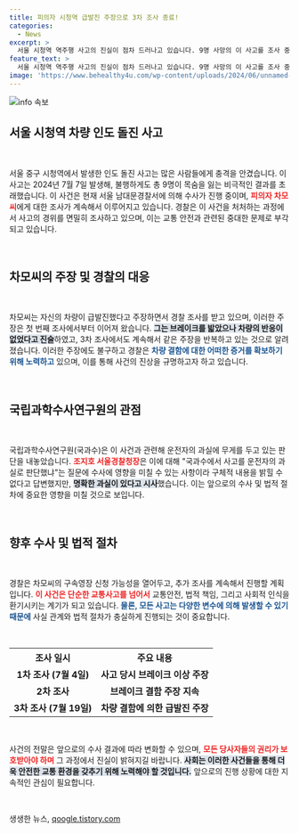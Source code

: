 ```yaml
---
title: 피의자 시청역 급발진 주장으로 3차 조사 종료!
categories:
  - News
excerpt: >
  서울 시청역 역주행 사고의 진실이 점차 드러나고 있습니다. 9명 사망의 이 사고를 조사 중인 경찰은 운전자의 주장에 의문을 표하며, 추가 조사를 통해 사건의 심각성을 파헤치고 있습니다. 과연 누가 진짜 책임자인 걸까요?
feature_text: >
  서울 시청역 역주행 사고의 진실이 점차 드러나고 있습니다. 9명 사망의 이 사고를 조사 중인 경찰은 운전자의 주장에 의문을 표하며, 추가 조사를 통해 사건의 심각성을 파헤치고 있습니다. 과연 누가 진짜 책임자인 걸까요?
image: 'https://www.behealthy4u.com/wp-content/uploads/2024/06/unnamed-file.png'
---
```


<p><img src="https://www.behealthy4u.com/wp-content/uploads/2024/06/unnamed-file.png" alt="info 속보" /></p>

<h2 data-ke-size="size26">서울 시청역 차량 인도 돌진 사고</h2>

<p data-ke-size="size16">&nbsp;</p>

<p data-ke-size="size16">서울 중구 시청역에서 발생한 인도 돌진 사고는 많은 사람들에게 충격을 안겼습니다. 이 사고는 2024년 7월 7일 발생해, 불행하게도 총 9명이 목숨을 잃는 비극적인 결과를 초래했습니다. 이 사건은 현재 서울 남대문경찰서에 의해 수사가 진행 중이며, <b><span style="color: #ee2323;">피의자 차모씨</span></b>에게 대한 조사가 계속해서 이루어지고 있습니다. 경찰은 이 사건을 처처하는 과정에서 사고의 경위를 면밀히 조사하고 있으며, 이는 교통 안전과 관련된 중대한 문제로 부각되고 있습니다. </p>

<p data-ke-size="size16">&nbsp;</p>

<h2 data-ke-size="size26">차모씨의 주장 및 경찰의 대응</h2>

<p data-ke-size="size16">&nbsp;</p>

<p data-ke-size="size16">차모씨는 자신의 차량이 급발진했다고 주장하면서 경찰 조사를 받고 있으며, 이러한 주장은 첫 번째 조사에서부터 이어져 왔습니다. <b><span style="background-color: #21538527;">그는 브레이크를 밟았으나 차량의 반응이 없었다고 진술</span></b>하였고, 3차 조사에서도 계속해서 같은 주장을 반복하고 있는 것으로 알려졌습니다. 이러한 주장에도 불구하고 경찰은 <b><span style="color: #1a5490;">차량 결함에 대한 어떠한 증거를 확보하기 위해 노력하고</span></b> 있으며, 이를 통해 사건의 진상을 규명하고자 하고 있습니다. </p>

<p data-ke-size="size16">&nbsp;</p>

<h2 data-ke-size="size26">국립과학수사연구원의 관점</h2>

<p data-ke-size="size16">&nbsp;</p>

<p data-ke-size="size16">국립과학수사연구원(국과수)은 이 사건과 관련해 운전자의 과실에 무게를 두고 있는 판단을 내놓았습니다. <b><span style="color: #ee2323;">조지호 서울경찰청장</span></b>은 이에 대해 "국과수에서 사고를 운전자의 과실로 판단했냐"는 질문에 수사에 영향을 미칠 수 있는 사항이라 구체적 내용을 밝힐 수 없다고 답변했지만, <b><span style="background-color: #21538527;">명확한 과실이 있다고 시사</span></b>했습니다. 이는 앞으로의 수사 및 법적 절차에 중요한 영향을 미칠 것으로 보입니다. </p>

<p data-ke-size="size16">&nbsp;</p>

<h2 data-ke-size="size26">향후 수사 및 법적 절차</h2>

<p data-ke-size="size16">&nbsp;</p>

<p data-ke-size="size16">경찰은 차모씨의 구속영장 신청 가능성을 열어두고, 추가 조사를 계속해서 진행할 계획입니다. <b><span style="color: #ee2323;">이 사건은 단순한 교통사고를 넘어서</span></b> 교통안전, 법적 책임, 그리고 사회적 인식을 환기시키는 계기가 되고 있습니다. <b><span style="color: #1a5490;">물론, 모든 사고는 다양한 변수에 의해 발생할 수 있기 때문에</span></b> 사실 관계와 법적 절차가 충실하게 진행되는 것이 중요합니다. </p>

<p data-ke-size="size16">&nbsp;</p>

<table style="width: 100%; border-collapse: collapse;">
  <tr>
    <th style="text-align: center; height: 30px;"><b>조사 일시</b></th>
    <th style="text-align: center; height: 30px;"><b>주요 내용</b></th>
  </tr>
  <tr>
    <td style="text-align: center; height: 17px;"><b>1차 조사 (7월 4일)</b></td>
    <td style="text-align: center; height: 17px;"><b>사고 당시 브레이크 이상 주장</b></td>
  </tr>
  <tr>
    <td style="text-align: center; height: 17px;"><b>2차 조사</b></td>
    <td style="text-align: center; height: 17px;"><b>브레이크 결함 주장 지속</b></td>
  </tr>
  <tr>
    <td style="text-align: center; height: 17px;"><b>3차 조사 (7월 19일)</b></td>
    <td style="text-align: center; height: 17px;"><b>차량 결함에 의한 급발진 주장</b></td>
  </tr>
</table>

<p data-ke-size="size16">&nbsp;</p>

<p data-ke-size="size16">사건의 전말은 앞으로의 수사 결과에 따라 변화할 수 있으며, <b><span style="color: #ee2323;">모든 당사자들의 권리가 보호받아야 하며</span></b> 그 과정에서 진실이 밝혀지길 바랍니다. <b><span style="background-color: #21538527;">사회는 이러한 사건들을 통해 더욱 안전한 교통 환경을 갖추기 위해 노력해야 할 것입니다.</span></b> 앞으로의 진행 상황에 대한 지속적인 관심이 필요합니다.</p>

<p data-ke-size="size16">&nbsp;</p>
생생한 뉴스, <a href="https://qoogle.tistory.com" rel="dofollow">qoogle.tistory.com</a>


